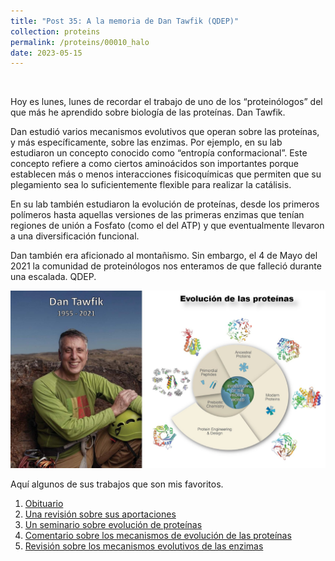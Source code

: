 ```yaml
---
title: "Post 35: A la memoria de Dan Tawfik (QDEP)"
collection: proteins
permalink: /proteins/00010_halo
date: 2023-05-15
---
```


&nbsp;

Hoy es lunes, lunes de recordar el trabajo de uno de los “proteinólogos” del que más he aprendido sobre biología de las proteínas. Dan Tawfik. 

Dan estudió varios mecanismos evolutivos que operan sobre las proteínas, y más específicamente, sobre las enzimas. Por ejemplo, en su lab estudiaron un concepto conocido como “entropía conformacional”. Este concepto refiere a como ciertos aminoácidos son importantes porque establecen más o menos interacciones fisicoquímicas que permiten que su plegamiento sea lo suficientemente flexible para realizar la catálisis. 

En su lab también estudiaron la evolución de proteínas, desde los primeros polímeros hasta aquellas versiones de las primeras enzimas que tenían regiones de unión a Fosfato (como el del ATP) y que eventualmente llevaron a una diversificación funcional. 

Dan también era aficionado al montañismo. Sin embargo, el 4 de Mayo del 2021 la comunidad de proteinólogos nos enteramos de que falleció durante una escalada. QDEP. 

![img](/images/proteins/00034_dan.jpg)


Aquí algunos de sus trabajos que son mis favoritos.
1. [Obituario](https://www.nature.com/articles/s41589-021-00864-w) 
2. [Una revisión sobre sus aportaciones ](https://www.sciencedirect.com/science/article/pii/S0022283622000262)
3. [Un seminario sobre evolución de proteínas](https://youtu.be/voc4nc2r5b0)
4. [Comentario sobre los mecanismos de evolución de las proteínas](https://www.nature.com/articles/nmeth1207-991)
5. [Revisión sobre los mecanismos evolutivos de las enzimas](https://pubs.acs.org/doi/10.1021/acs.chemrev.8b00039)

